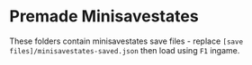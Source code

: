 # Premade Minisavestates

These folders contain minisavestates save files - replace `[save files]/minisavestates-saved.json` then load using `F1` ingame.
